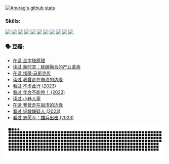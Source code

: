 
[![Anurag's github stats](https://github-readme-stats.vercel.app/api?username=w940853815)](https://github.com/anuraghazra/github-readme-stats)

### Skills:

<code><img height="32" src="https://cdn.jsdelivr.net/npm/simple-icons@v5/icons/python.svg"></code>
<code><img height="32" src="https://cdn.jsdelivr.net/npm/simple-icons@v5/icons/javascript.svg"></code>
<code><img height="32" src="https://cdn.jsdelivr.net/npm/simple-icons@v5/icons/django.svg"></code>
<code><img height="32" src="https://cdn.jsdelivr.net/npm/simple-icons@v5/icons/flask.svg"></code>
<code><img height="32" src="https://cdn.jsdelivr.net/npm/simple-icons@v5/icons/vuetify.svg"></code>
<code><img height="32" src="https://cdn.jsdelivr.net/npm/simple-icons@v5/icons/git.svg"></code>
<code><img height="32" src="https://cdn.jsdelivr.net/npm/simple-icons@v5/icons/docker.svg"></code>
<code><img height="32" src="https://cdn.jsdelivr.net/npm/simple-icons@v5/icons/postgresql.svg"></code>
<code><img height="32" src="https://cdn.jsdelivr.net/npm/simple-icons@v5/icons/elasticsearch.svg"></code>
<code><img height="32" src="https://cdn.jsdelivr.net/npm/simple-icons@v5/icons/macos.svg"></code>
<code><img height="32" src="https://cdn.jsdelivr.net/npm/simple-icons@v5/icons/linux.svg"></code>

### 🗣 豆瓣:

<!-- DOUBAN-ACTIVITIES:START -->
- [在读 金字塔原理](https://www.douban.com/people/136069238/status/4507497587/?_i=06681772)
- [读过 新时空：硅碳融合的产业革命](https://www.douban.com/people/136069238/status/4506659177/?_i=06681772)
- [在读 埃隆·马斯克传](https://www.douban.com/people/136069238/status/4500417190/?_i=06681772)
- [读过 我曾走在崩溃的边缘](https://www.douban.com/people/136069238/status/4500416754/?_i=06681772)
- [看过 不虚此行‎ (2023)](https://www.douban.com/people/136069238/status/4499973052/?_i=06681772)
- [看过 年会不能停！‎ (2023)](https://www.douban.com/people/136069238/status/4498582002/?_i=06681772)
- [读过 小巷人家](https://www.douban.com/people/136069238/status/4489290935/?_i=06681772)
- [在读 我曾走在崩溃的边缘](https://www.douban.com/people/136069238/status/4489290559/?_i=06681772)
- [看过 拯救嫌疑人‎ (2023)](https://www.douban.com/people/136069238/status/4477421513/?_i=06681772)
- [看过 志愿军：雄兵出击‎ (2023)](https://www.douban.com/people/136069238/status/4465247367/?_i=06681772)
<!-- DOUBAN-ACTIVITIES:END -->


![Snake animation](https://raw.githubusercontent.com/w940853815/w940853815/output/github-contribution-grid-snake.svg)

<!--
**w940853815/w940853815** is a ✨ _special_ ✨ repository because its `README.md` (this file) appears on your GitHub profile.

Here are some ideas to get you started:

- 🔭 I’m currently working on ...
- 🌱 I’m currently learning ...
- 👯 I’m looking to collaborate on ...
- 🤔 I’m looking for help with ...
- 💬 Ask me about ...
- 📫 How to reach me: ...
- 😄 Pronouns: ...
- ⚡ Fun fact: ...
-->

